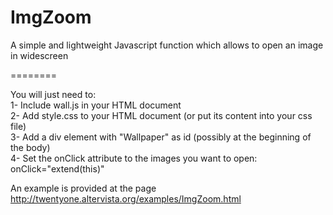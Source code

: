ImgZoom
=======

A simple and lightweight Javascript function which allows to open an image in widescreen


========

You will just need to: <br>
1- Include wall.js in your HTML document <br>
2- Add style.css to your HTML document (or put its content into your css file) <br>
3- Add a div element with "Wallpaper" as id (possibly at the beginning of the body) <br>
4- Set the onClick attribute to the images you want to open: onClick="extend(this)"  <br>

An example is provided at the page http://twentyone.altervista.org/examples/ImgZoom.html


